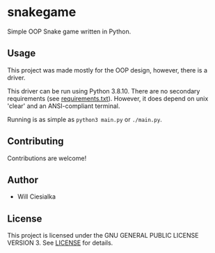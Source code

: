 # snakegame
Simple OOP Snake game written in Python.

## Usage

This project was made mostly for the OOP design, however, there is a driver.

This driver can be run using Python 3.8.10. There are no secondary requirements (see [requirements.txt](requirements.txt)). 
However, it does depend on unix 'clear' and an ANSI-compliant terminal.

Running is as simple as `python3 main.py` or `./main.py`.
## Contributing
Contributions are welcome!

## Author
- Will Ciesialka

## License
This project is licensed under the GNU GENERAL PUBLIC LICENSE VERSION 3. See [LICENSE](LICENSE) for details.
